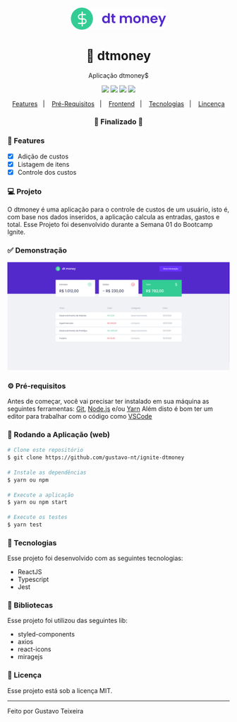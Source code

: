 <h4 align="center">
  <img src="https://github.com/gustavo-nt/ignite-dtmoney/blob/master/src/assets/logo-github.svg" alt="logo" height="50"/>
</h4>

<h1 align="center">
    🚀 dtmoney
</h1>
<p align="center">Aplicação dtmoney$</p>

<p align="center">
  <img src="https://img.shields.io/badge/react%20version-16.13.1-informational"/>
  <img src="https://img.shields.io/badge/score-10.00-important" />
  <img src="https://img.shields.io/badge/last%20commit-november-blue" />
  <img src="https://img.shields.io/badge/license-MIT-success"/>
</p>

<p align="center">
  <a href="#-features">Features</a>&nbsp;&nbsp;&nbsp;|&nbsp;&nbsp;&nbsp;
  <a href="#-pré-requisitos">Pré-Requisitos</a>&nbsp;&nbsp;&nbsp;|&nbsp;&nbsp;&nbsp;
  <a href="#-rodando-a-aplicação-web">Frontend</a>&nbsp;&nbsp;&nbsp;|&nbsp;&nbsp;&nbsp;
  <a href="#-tecnologias">Tecnologias</a>&nbsp;&nbsp;&nbsp;|&nbsp;&nbsp;&nbsp;
  <a href="#-licença">Lincença</a>
</p>

<h3 align="center"> 
🚧  Finalizado  🚧
</h3>

### 📎 Features 

- [x] Adição de custos
- [x] Listagem de itens 
- [x] Controle dos custos

### 💻 Projeto
O dtmoney é uma aplicação para o controle de custos de um usuário, isto é, com base nos dados inseridos, a aplicação calcula as entradas, gastos e total. Esse Projeto foi desenvolvido durante a Semana 01 do Bootcamp Ignite.

### ✅ Demonstração
<img src="https://github.com/gustavo-nt/ignite-dtmoney/blob/master/src/assets/home.png" />

### ⚙ Pré-requisitos

Antes de começar, você vai precisar ter instalado em sua máquina as seguintes ferramentas:
[Git](https://git-scm.com), [Node.js](https://nodejs.org/en/) e/ou [Yarn](https://https://yarnpkg.com/) 
Além disto é bom ter um editor para trabalhar com o código como [VSCode](https://code.visualstudio.com/)

### 📗 Rodando a Aplicação (web)

```bash
# Clone este repositório
$ git clone https://github.com/gustavo-nt/ignite-dtmoney

# Instale as dependências
$ yarn ou npm

# Execute a aplicação
$ yarn ou npm start

# Execute os testes
$ yarn test
```

### 🚀 Tecnologias

Esse projeto foi desenvolvido com as seguintes tecnologias:

- ReactJS
- Typescript
- Jest

### 📕 Bibliotecas

Esse projeto foi utilizou das seguintes lib:

- styled-components
- axios
- react-icons
- miragejs

### 📝 Licença

Esse projeto está sob a licença MIT.

<hr/>

Feito por Gustavo Teixeira
